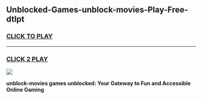 
## Unblocked-Games-unblock-movies-Play-Free-dtlpt
<h3>
<a href="https://premium76.site?title=unblock-movies&ref=18A1">CLICK TO PLAY</a></h3>
<hr>

<h3>
<a href="https://premium76.site?title=unblock-movies&ref=18A1">CLICK 2 PLAY</a>
  
</h3>

<a href="https://premium76.site?title=unblock-movies&ref=18A1"><img src="https://clearcache.store/games.png"></a>


**unblock-movies games unblocked: Your Gateway to Fun and Accessible Online Gaming**
